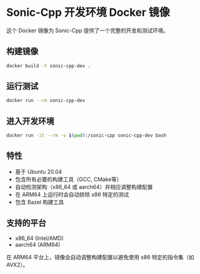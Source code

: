 # Sonic-Cpp 开发环境 Docker 镜像

这个 Docker 镜像为 Sonic-Cpp 提供了一个完整的开发和测试环境。

## 构建镜像

```bash
docker build -t sonic-cpp-dev .
```

## 运行测试

```bash
docker run --rm sonic-cpp-dev
```

## 进入开发环境

```bash
docker run -it --rm -v $(pwd):/sonic-cpp sonic-cpp-dev bash
```

## 特性

- 基于 Ubuntu 20.04
- 包含所有必要的构建工具（GCC, CMake等）
- 自动检测架构（x86_64 或 aarch64）并相应调整构建配置
- 在 ARM64 上运行时会自动排除 x86 特定的测试
- 包含 Bazel 构建工具

## 支持的平台

- x86_64 (Intel/AMD)
- aarch64 (ARM64)

在 ARM64 平台上，镜像会自动调整构建配置以避免使用 x86 特定的指令集（如 AVX2）。